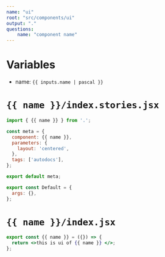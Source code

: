 ```yaml
---
name: "ui"
root: "src/components/ui"
output: "."
questions:
    name: "component name"
---
```


# Variables

-   name: `{{ inputs.name | pascal }}`

# `{{ name }}/index.stories.jsx`

```jsx
import { {{ name }} } from '.';

const meta = {
  component: {{ name }},
  parameters: {
    layout: 'centered',
  },
  tags: ['autodocs'],
};

export default meta;

export const Default = {
  args: {},
};

```

# `{{ name }}/index.jsx`

```jsx
export const {{ name }} = ({}) => {
  return <>this is ui of {{ name }} </>;
};

```
